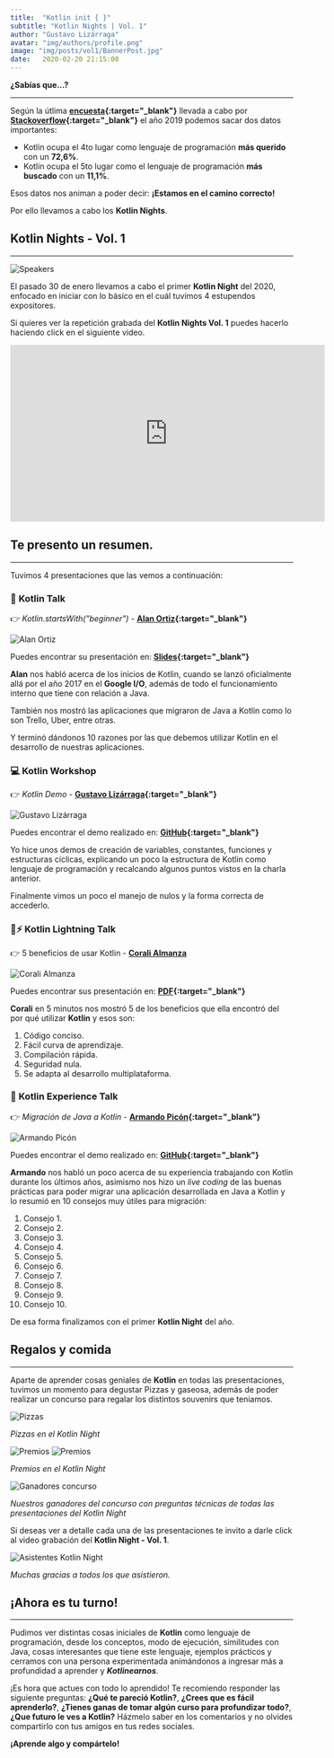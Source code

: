 ```yaml
---
title:  "Kotlin init { }"
subtitle: "Kotlin Nights | Vol. 1"
author: "Gustavo Lizárraga"
avatar: "img/authors/profile.png"
image: "img/posts/vol1/BannerPost.jpg"
date:   2020-02-20 21:15:00
---
```

**¿Sabías que...?**

---

Según la útlima **[encuesta](https://insights.stackoverflow.com/survey/2019
){:target="_blank"}** llevada a cabo por **[Stackoverflow](https://stackoverflow.com/){:target="_blank"}** el año 2019 podemos sacar dos datos importantes: 

- Kotlin ocupa el 4to lugar como lenguaje de programación **más querido** con un **72,6%**.
- Kotlin ocupa el 5to lugar como el lenguaje de programación **más buscado** con un **11,1%**.

Esos datos nos animan a poder decir: **¡Estamos en el camino correcto!**

Por ello llevamos a cabo los **Kotlin Nights**.

## **Kotlin Nights - Vol. 1**
---

<img src="img/posts/vol1/FotoSpeaker.jpg" alt="Speakers" class="responsive">

El pasado 30 de enero llevamos a cabo el primer **Kotlin Night** del 2020, enfocado en iniciar con lo básico en el cuál tuvimos 4 estupendos expositores.

Si quieres ver la repetición grabada del **Kotlin Nights Vol. 1** puedes hacerlo haciendo click en el siguiente video.

	
<div class="video-container">
<iframe width="560" height="315" src="https://www.youtube.com/embed/HYTBsTieMPk" frameborder="0" allow="accelerometer; autoplay; encrypted-media; gyroscope; picture-in-picture" allowfullscreen></iframe></div>

## **Te presento un resumen.**
---
Tuvimos 4 presentaciones que las vemos a continuación:

### 📢 **Kotlin Talk**

👉 *Kotlin.startsWith("beginner")* - **[Alan Ortiz](https://www.facebook.com/alandavi.ortizvargas){:target="_blank"}**

<img src="img/posts/vol1/FotoAlan.jpg" alt="Alan Ortiz" class="responsive">

Puedes encontrar su presentación en: **[Slides](https://slides.com/alanortiz/kotlin#/){:target="_blank"}**

**Alan** nos habló acerca de los inicios de Kotlin, cuando se lanzó oficialmente allá por el año 2017 en el **Google I/O**, además de todo el funcionamiento interno que tiene con relación a Java.

También nos mostró las aplicaciones que migraron de Java a Kotlin como lo son Trello, Uber, entre otras.

Y terminó dándonos 10 razones por las que debemos utilizar Kotlin en el desarrollo de nuestras aplicaciones.

### 💻 **Kotlin Workshop** 

👉 *Kotlin Demo* - **[Gustavo Lizárraga](https://lizarraga.dev){:target="_blank"}**

<img src="img/posts/vol1/FotoGustavo.jpg" alt="Gustavo Lizárraga" class="responsive">

Puedes encontrar el demo realizado en: **[GitHub](https://github.com/lizarragadev/KotlinNight-Vol_1-Demo){:target="_blank"}**

Yo hice unos demos de creación de variables, constantes, funciones y estructuras cíclicas, explicando un poco la estructura de Kotlin como lenguaje de programación y recalcando algunos puntos vistos en la charla anterior.

Finalmente vimos un poco el manejo de nulos y la forma correcta de accederlo.

### 📢⚡️ **Kotlin Lightning Talk**

👉 5 beneficios de usar Kotlin - **[Corali Almanza](https://corali.com)**

<img src="img/posts/vol1/FotoCorali.jpg" alt="Corali Almanza" class="responsive">

Puedes encontrar sus presentación en: **[PDF](https://drive.google.com/open?id=1iifuzH_hU1iGePwfyYBrq_ktNsaQ-Xft){:target="_blank"}**

**Corali** en 5 minutos nos mostró 5 de los beneficios que ella encontró del por qué utilizar **Kotlin** y esos son:
    
1. Código conciso.
2. Fácil curva de aprendizaje.
3. Compilación rápida. 
4. Seguridad nula.
5. Se adapta al desarrollo multiplataforma.

### 📢 **Kotlin Experience Talk** 

👉 *Migración de Java a Kotlin* - **[Armando Picón](https://medium.com/@devpicon){:target="_blank"}**

<img src="img/posts/vol1/FotoArmando.jpg" alt="Armando Picón" class="responsive">

Puedes encontrar el demo realizado en: **[GitHub](enlace){:target="_blank"}**

 **Armando** nos habló un poco acerca de su experiencia trabajando con Kotlin durante los últimos años, asimismo nos hizo un *live coding* de las buenas prácticas para poder migrar una aplicación desarrollada en Java a Kotlin y lo resumió en 10 consejos muy útiles para migración:

1. Consejo 1.
2. Consejo 2.
3. Consejo 3.
4. Consejo 4.
5. Consejo 5.
6. Consejo 6.
7. Consejo 7.
8. Consejo 8.
9. Consejo 9.
10. Consejo 10.

De esa forma finalizamos con el primer **Kotlin Night** del año.

## **Regalos y comida**
---
Aparte de aprender cosas geniales de **Kotlin** en todas las presentaciones, tuvimos un momento para degustar Pizzas y gaseosa, además de poder realizar un concurso para regalar los distintos souvenirs que teniamos.

<img src="img/posts/vol1/FotoPizzas.jpg" alt="Pizzas" class="responsive">

*Pizzas en el Kotlin Night*

<img src="img/posts/vol1/FotoPremios1.jpg" alt="Premios" class="responsive">
<img src="img/posts/vol1/FotoPremios2.jpg" alt="Premios" class="responsive">

*Premios en el Kotlin Night*

<img src="img/posts/vol1/FotoGanadores2.jpg" alt="Ganadores concurso" class="responsive">

*Nuestros ganadores del concurso con preguntas técnicas de todas las presentaciones del Kotlin Night*

Si deseas ver a detalle cada una de las presentaciones te invito a darle click al video grabación del **Kotlin Night - Vol. 1**.

<img src="img/posts/vol1/FotoAsistentes.jpg" alt="Asistentes Kotlin Night" class="responsive">

*Muchas gracias a todos los que asistieron.*

## **¡Ahora es tu turno!**
---
Pudimos ver distintas cosas iniciales de **Kotlin** como lenguaje de programación, desde los conceptos, modo de ejecución, similitudes con Java, cosas interesantes que tiene este lenguaje, ejemplos prácticos y cerramos con una persona experimentada animándonos a ingresar más a profundidad a aprender y ***Kotlinearnos***.

¡Es hora que actues con todo lo aprendido!
Te recomiendo responder las siguiente preguntas:
**¿Qué te pareció Kotlin?**, **¿Crees que es fácil aprenderlo?**, **¿Tienes ganas de tomar algún curso para profundizar todo?**, **¿Que futuro le ves a Kotlin?** Házmelo saber en los comentarios y no olvides compartirlo con tus amigos en tus redes sociales.

**¡Aprende algo y compártelo!**

